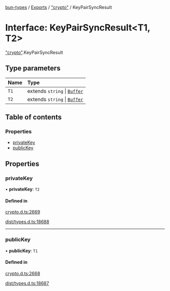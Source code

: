[bun-types](../README.md) / [Exports](../modules.md) / ["crypto"](../modules/crypto_.md) / KeyPairSyncResult

# Interface: KeyPairSyncResult<T1, T2\>

["crypto"](../modules/crypto_.md).KeyPairSyncResult

## Type parameters

| Name | Type |
| :------ | :------ |
| `T1` | extends `string` \| [`Buffer`](../modules/buffer_.md#buffer) |
| `T2` | extends `string` \| [`Buffer`](../modules/buffer_.md#buffer) |

## Table of contents

### Properties

- [privateKey](crypto_.KeyPairSyncResult.md#privatekey)
- [publicKey](crypto_.KeyPairSyncResult.md#publickey)

## Properties

### privateKey

• **privateKey**: `T2`

#### Defined in

[crypto.d.ts:2669](https://github.com/valgaze/bun-types/blob/5e53f27/crypto.d.ts#L2669)

[dist/types.d.ts:18688](https://github.com/valgaze/bun-types/blob/5e53f27/dist/types.d.ts#L18688)

___

### publicKey

• **publicKey**: `T1`

#### Defined in

[crypto.d.ts:2668](https://github.com/valgaze/bun-types/blob/5e53f27/crypto.d.ts#L2668)

[dist/types.d.ts:18687](https://github.com/valgaze/bun-types/blob/5e53f27/dist/types.d.ts#L18687)
